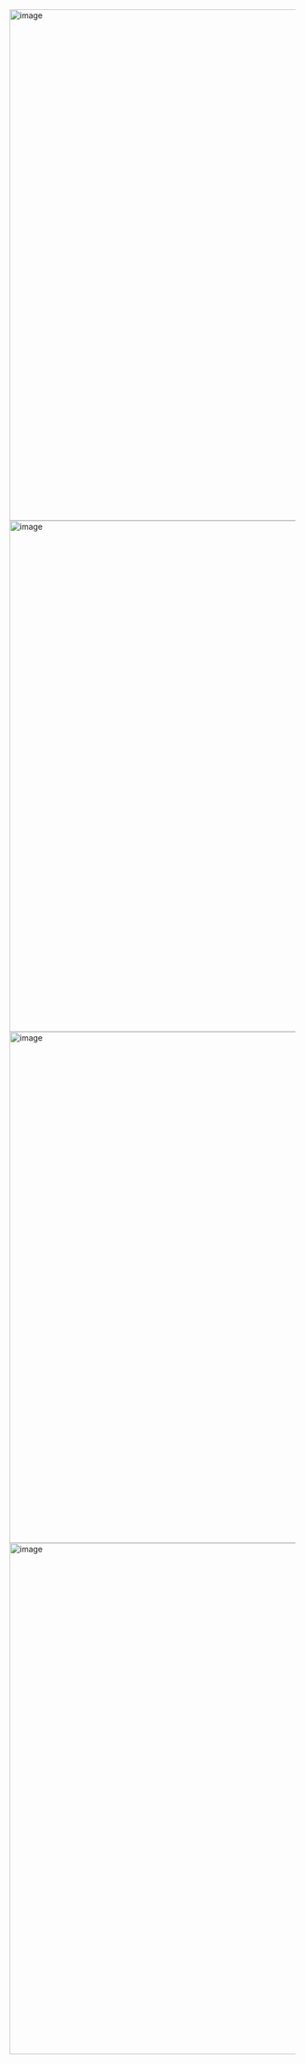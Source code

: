 <img width="1440" height="900" alt="image" src="https://github.com/user-attachments/assets/78f915f8-d65f-44a5-8dd3-2a3f05fb0ed6" />
<img width="1440" height="900" alt="image" src="https://github.com/user-attachments/assets/b90e98f7-977c-47e9-8940-d5f66597f084" />
<img width="1440" height="900" alt="image" src="https://github.com/user-attachments/assets/62f50b2b-7bd1-4785-8199-f5058d90ee34" />
<img width="1440" height="900" alt="image" src="https://github.com/user-attachments/assets/850a39a5-cb10-4067-8229-2c17138011b6" />
